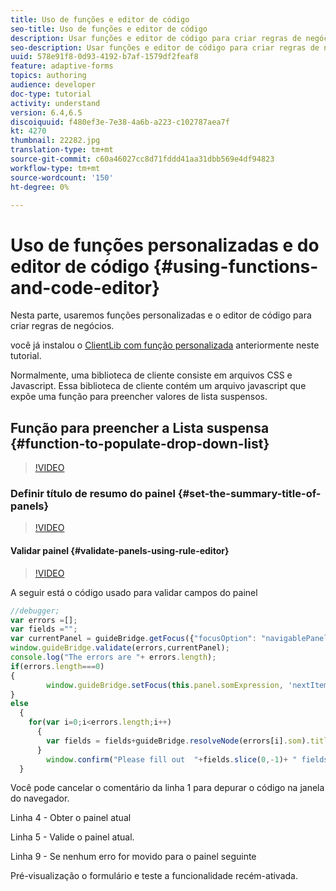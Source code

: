 ```yaml
---
title: Uso de funções e editor de código
seo-title: Uso de funções e editor de código
description: Usar funções e editor de código para criar regras de negócios
seo-description: Usar funções e editor de código para criar regras de negócios
uuid: 578e91f8-0d93-4192-b7af-1579df2feaf8
feature: adaptive-forms
topics: authoring
audience: developer
doc-type: tutorial
activity: understand
version: 6.4,6.5
discoiquuid: f480ef3e-7e38-4a6b-a223-c102787aea7f
kt: 4270
thumbnail: 22282.jpg
translation-type: tm+mt
source-git-commit: c60a46027cc8d71fddd41aa31dbb569e4df94823
workflow-type: tm+mt
source-wordcount: '150'
ht-degree: 0%

---
```



# Uso de funções personalizadas e do editor de código {#using-functions-and-code-editor}

Nesta parte, usaremos funções personalizadas e o editor de código para criar regras de negócios.

você já instalou o [ClientLib com função personalizada](assets/client-libs-and-logo.zip) anteriormente neste tutorial.

Normalmente, uma biblioteca de cliente consiste em arquivos CSS e Javascript. Essa biblioteca de cliente contém um arquivo javascript que expõe uma função para preencher valores de lista suspensos.


## Função para preencher a Lista suspensa {#function-to-populate-drop-down-list}

>[!VIDEO](https://video.tv.adobe.com/v/22282?quality=9&learn=on)

### Definir título de resumo do painel {#set-the-summary-title-of-panels}

>[!VIDEO](https://video.tv.adobe.com/v/28387?quality=9&learn=on)

#### Validar painel {#validate-panels-using-rule-editor}

>[!VIDEO](https://video.tv.adobe.com/v/28409?quality=9&learn=on)

A seguir está o código usado para validar campos do painel

```javascript
//debugger;
var errors =[];
var fields ="";
var currentPanel = guideBridge.getFocus({"focusOption": "navigablePanel"});
window.guideBridge.validate(errors,currentPanel);
console.log("The errors are "+ errors.length);
if(errors.length===0)
{
        window.guideBridge.setFocus(this.panel.somExpression, 'nextItem', true);
}
else
  {
    for(var i=0;i<errors.length;i++)
      {
        var fields = fields+guideBridge.resolveNode(errors[i].som).title+" , ";
      }
        window.confirm("Please fill out  "+fields.slice(0,-1)+ " fields");
  }
```

Você pode cancelar o comentário da linha 1 para depurar o código na janela do navegador.

Linha 4 - Obter o painel atual

Linha 5 - Valide o painel atual.

Linha 9 - Se nenhum erro for movido para o painel seguinte

Pré-visualização o formulário e teste a funcionalidade recém-ativada.
